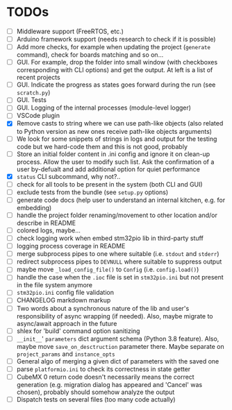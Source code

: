 # TODOs

 - [ ] Middleware support (FreeRTOS, etc.)
 - [ ] Arduino framework support (needs research to check if it is possible)
 - [ ] Add more checks, for example when updating the project (`generate` command), check for boards matching and so on...
 - [ ] GUI. For example, drop the folder into small window (with checkboxes corresponding with CLI options) and get the output. At left is a list of recent projects
 - [ ] GUI. Indicate the progress as states goes forward during the run (see `scratch.py`)
 - [ ] GUI. Tests
 - [ ] GUI. Logging of the internal processes (module-level logger)
 - [ ] VSCode plugin
 - [x] Remove casts to string where we can use path-like objects (also related to Python version as new ones receive path-like objects arguments)
 - [ ] We look for some snippets of strings in logs and output for the testing code but we hard-code them and this is not good, probably
 - [ ] Store an initial folder content in .ini config and ignore it on clean-up process. Allow the user to modify such list. Ask the confirmation of a user by-defualt and add additional option for quiet performance
 - [x] `status` CLI subcommand, why not?..
 - [ ] check for all tools to be present in the system (both CLI and GUI)
 - [ ] exclude tests from the bundle (see `setup.py` options)
 - [ ] generate code docs (help user to understand an internal kitchen, e.g. for embedding)
 - [ ] handle the project folder renaming/movement to other location and/or describe in README
 - [ ] colored logs, maybe...
 - [ ] check logging work when embed stm32pio lib in third-party stuff
 - [ ] logging process coverage in README
 - [ ] merge subprocess pipes to one where suitable (i.e. `stdout` and `stderr`)
 - [ ] redirect subprocess pipes to `DEVNULL` where suitable to suppress output
 - [ ] maybe move `_load_config_file()` to `Config` (i.e. `config.load()`)
 - [ ] handle the case when the `.ioc` file is set in `stm32pio.ini` but not present in the file system anymore
 - [ ] `stm32pio.ini` config file validation
 - [ ] CHANGELOG markdown markup
 - [ ] Two words about a synchronous nature of the lib and user's responsibility of async wrapping (if needed). Also, maybe migrate to async/await approach in the future
 - [ ] shlex for 'build' command option sanitizing
 - [ ] `__init__`' `parameters` dict argument schema (Python 3.8 feature). Also, maybe move `save_on_desctruction` parameter there. Maybe separate on `project_params` and `instance_opts`
 - [ ] General algo of merging a given dict of parameters with the saved one
 - [ ] parse `platformio.ini` to check its correctness in state getter
 - [ ] CubeMX 0 return code doesn't necessarily means the correct generation (e.g. migration dialog has appeared and 'Cancel' was chosen), probably should somehow analyze the output
 - [ ] Dispatch tests on several files (too many code actually)
